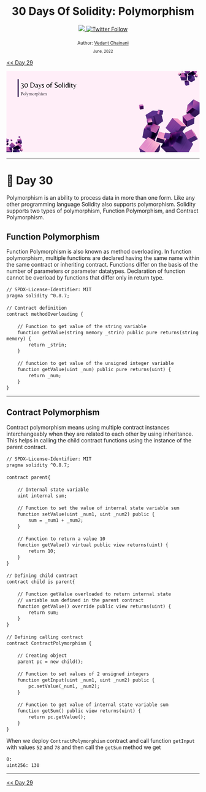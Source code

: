 <div align="center">
  <h1> 30 Days Of Solidity: Polymorphism</h1>
  <a class="header-badge" target="_blank" href="https://dev.to/envoy_">
  <img src="https://img.shields.io/badge/dev.to-0A0A0A?style=for-the-badge&logo=devdotto&logoColor=white">
  </a>
  <a class="header-badge" target="_blank" href="https://twitter.com/Envoy_1084">
  <img alt="Twitter Follow" src="https://img.shields.io/twitter/follow/Envoy_1084?style=social">
  </a>

<sub>Author:
<a href="https://dev.to/envoy_" target="_blank">Vedant Chainani</a><br>
<small> June, 2022</small>
</sub>

</div>

[<< Day 29](../Day%2029%20-%20Assembly/readme.md)

![Cover](./cover.png)

---

# 📔 Day 30

Polymorphism is an ability to process data in more than one form. Like any other programming language Solidity also supports polymorphism. Solidity supports two types of polymorphism, Function Polymorphism, and Contract Polymorphism.

## Function Polymorphism

Function Polymorphism is also known as method overloading. In function polymorphism, multiple functions are declared having the same name within the same contract or inheriting contract. Functions differ on the basis of the number of parameters or parameter datatypes. Declaration of function cannot be overload by functions that differ only in return type.

```solidity
// SPDX-License-Identifier: MIT
pragma solidity ^0.8.7;

// Contract definition
contract methodOverloading {

    // Function to get value of the string variable
    function getValue(string memory _strin) public pure returns(string memory) {
        return _strin;
    }

    // function to get value of the unsigned integer variable
    function getValue(uint _num) public pure returns(uint) {
        return _num;
    }
}
```

---

## Contract Polymorphism

Contract polymorphism means using multiple contract instances interchangeably when they are related to each other by using inheritance. This helps in calling the child contract functions using the instance of the parent contract.

```solidity
// SPDX-License-Identifier: MIT
pragma solidity ^0.8.7;

contract parent{

    // Internal state variable
    uint internal sum;

    // Function to set the value of internal state variable sum
    function setValue(uint _num1, uint _num2) public {
        sum = _num1 + _num2;
    }

    // Function to return a value 10
    function getValue() virtual public view returns(uint) {
        return 10;
    }
}

// Defining child contract
contract child is parent{

    // Function getValue overloaded to return internal state
    // variable sum defined in the parent contract
    function getValue() override public view returns(uint) {
        return sum;
    }
}

// Defining calling contract
contract ContractPolymorphism {

    // Creating object
    parent pc = new child();

    // Function to set values of 2 unsigned integers
    function getInput(uint _num1, uint _num2) public {
        pc.setValue(_num1, _num2);
    }

    // Function to get value of internal state variable sum
    function getSum() public view returns(uint) {
        return pc.getValue();
    }
}
```

When we deploy `ContractPolymorphism` contract and call function `getInput` with values `52` and `78` and then call the `getSum` method we get

```solidity
0:
uint256: 130
```

---

[<< Day 29](../Day%2029%20-%20Assembly/readme.md)
